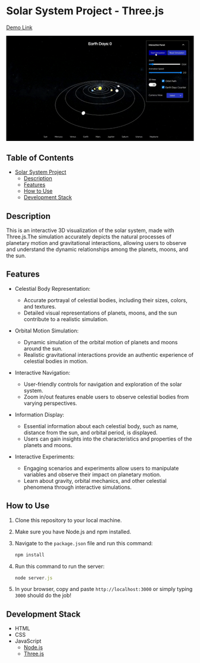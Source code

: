 # Solar System Project - Three.js
[Demo Link](https://hilberts.xyz/utility/solar_system)

![](images/demo.gif)

## Table of Contents
- [Solar System Project](#solar-system-project---threejs)
  * [Description](#description)
  * [Features](#features)
  * [How to Use](#how-to-use)
  * [Development Stack](#development-stack)

## Description

This is an interactive 3D visualization of the solar system, made with Three.js.The simulation accurately depicts the natural processes of planetary motion and gravitational interactions, allowing users to observe and understand the dynamic relationships among the planets, moons, and the sun.

## Features

- Celestial Body Representation:
    - Accurate portrayal of celestial bodies, including their sizes, colors, and textures.
    - Detailed visual representations of planets, moons, and the sun contribute to a realistic simulation.

- Orbital Motion Simulation:
    - Dynamic simulation of the orbital motion of planets and moons around the sun.
    - Realistic gravitational interactions provide an authentic experience of celestial bodies in motion.
  
- Interactive Navigation:
    - User-friendly controls for navigation and exploration of the solar system.
    - Zoom in/out features enable users to observe celestial bodies from varying perspectives.
  
- Information Display:
    - Essential information about each celestial body, such as name, distance from the sun, and orbital period, is displayed.
    - Users can gain insights into the characteristics and properties of the planets and moons.

- Interactive Experiments:
    - Engaging scenarios and experiments allow users to manipulate variables and observe their impact on planetary motion.
    - Learn about gravity, orbital mechanics, and other celestial phenomena through interactive simulations.

## How to Use

1. Clone this repository to your local machine.

2. Make sure you have Node.js and npm installed.

3. Navigate to the `package.json` file and run this command:
    ```js
    npm install
    ```

4. Run this command to run the server:
    ```js
    node server.js
    ```

5. In your browser, copy and paste `http://localhost:3000` or simply typing `3000` should do the job!

## Development Stack

- HTML
- CSS
- JavaScript
  - [Node.js](https://nodejs.org/en)
  - [Three.js](https://threejs.org/)
